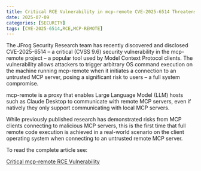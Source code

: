 ```yaml
---
title: Critical RCE Vulnerability in mcp-remote CVE-2025-6514 Threatens LLM Clients
date: 2025-07-09
categories: [SECURITY]
tags: [CVE-2025-6514,RCE,MCP-REMOTE]
---
```


The JFrog Security Research team has recently discovered and disclosed CVE-2025-6514 – a critical (CVSS 9.6) security vulnerability in the mcp-remote project – a popular tool used by Model Context Protocol clients. The vulnerability allows attackers to trigger arbitrary OS command execution on the machine running mcp-remote when it initiates a connection to an untrusted MCP server, posing a significant risk to users – a full system compromise.

mcp-remote is a proxy that enables Large Language Model (LLM) hosts such as Claude Desktop to communicate with remote MCP servers, even if natively they only support communicating with local MCP servers.

While previously published research has demonstrated risks from MCP clients connecting to malicious MCP servers, this is the first time that full remote code execution is achieved in a real-world scenario on the client operating system when connecting to an untrusted remote MCP server.

To read the complete article see:

[Critical mcp-remote RCE Vulnerability](https://jfrog.com/blog/2025-6514-critical-mcp-remote-rce-vulnerability/) 